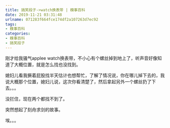 ```yaml
---
title: 搞笑段子->watch换表带 | 糗事百科
date: 2019-11-21 03:31:48
urlname: 071283f664fce174df2a107263d7ec92
tags: 
- 糗事百科
categories:
- 糗事百科
- 搞笑段子
---
```

刚才给我骚气applee watch换表带，不小心有个螺丝掉到地上了，听声音好像知道了大概位置，就是怎么找也没找到。

媳妇儿看我撅着屁股找半天估计也想帮忙，了解了情况说，你在哪儿掉下去的，我说大概那个位置，媳妇儿说，这次你看清楚了，然后拿起另外一个螺丝扔了下去。。。

没拦住，现在两个都找不到了。

突然想起了刻舟求剑的故事。

埃。。。


